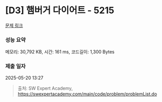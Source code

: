 # [D3] 햄버거 다이어트 - 5215 

[문제 링크](https://swexpertacademy.com/main/code/problem/problemDetail.do?contestProbId=AWT-lPB6dHUDFAVT) 

### 성능 요약

메모리: 30,792 KB, 시간: 161 ms, 코드길이: 1,300 Bytes

### 제출 일자

2025-05-20 13:27



> 출처: SW Expert Academy, https://swexpertacademy.com/main/code/problem/problemList.do
